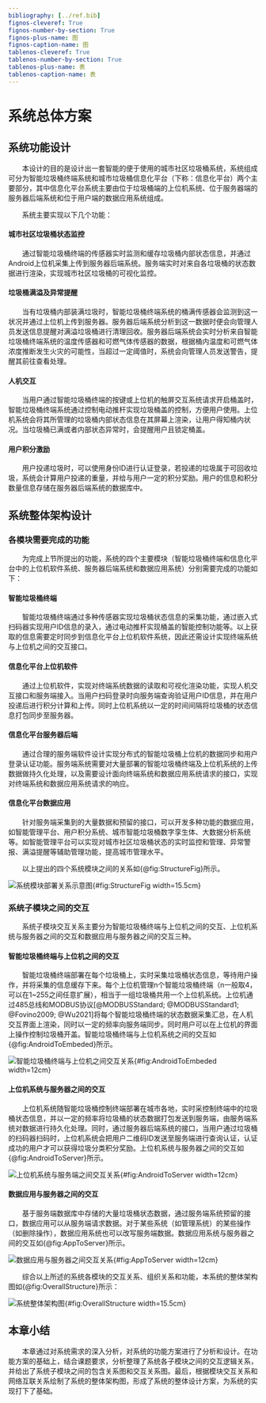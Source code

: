 ```yaml
---
bibliography: [../ref.bib]
fignos-cleveref: True
fignos-number-by-section: True
fignos-plus-name: 图
fignos-caption-name: 图
tablenos-cleveref: True
tablenos-number-by-section: True
tablenos-plus-name: 表
tablenos-caption-name: 表
---
```


# 系统总体方案

## 系统功能设计

　　本设计的目的是设计出一套智能的便于使用的城市社区垃圾桶系统，系统组成可分为智能垃圾桶终端系统和城市垃圾桶信息化平台（下称：信息化平台）两个主要部分，其中信息化平台系统主要由位于垃圾桶端的上位机系统、位于服务器端的服务器后端系统和位于用户端的数据应用系统组成。

　　系统主要实现以下几个功能：

#### 城市社区垃圾桶状态监控

　　通过智能垃圾桶终端的传感器实时监测和缓存垃圾桶内部状态信息，并通过Android上位机采集上传到服务器后端系统。服务端实时对来自各垃圾桶的状态数据进行渲染，实现城市社区垃圾桶的可视化监控。

#### 垃圾桶满溢及异常提醒

　　当有垃圾桶内部装满垃圾时，智能垃圾桶终端系统的桶满传感器会监测到这一状况并通过上位机上传到服务器。服务器后端系统分析到这一数据时便会向管理人员发送信息提醒对满溢垃圾桶进行清理回收。服务器后端系统会实时分析来自智能垃圾桶终端系统的温度传感器和可燃气体传感器的数据，根据桶内温度和可燃气体浓度推断发生火灾的可能性，当超过一定阈值时，系统会向管理人员发送警告，提醒其前往查看处理。

#### 人机交互

　　当用户通过智能垃圾桶终端的按键或上位机的触屏交互系统请求开启桶盖时，智能垃圾桶终端系统通过控制电动推杆实现垃圾桶盖的控制，方便用户使用。上位机系统会将其所管理的垃圾桶内部状态信息在其屏幕上渲染，让用户得知桶内状况。当垃圾桶已满或者内部状态异常时，会提醒用户且锁定桶盖。

#### 用户积分激励

　　用户投递垃圾时，可以使用身份ID进行认证登录，若投递的垃圾属于可回收垃圾，系统会计算用户投递的重量，并给与用户一定的积分奖励。用户的信息和积分数量信息存储在服务器后端系统的数据库中。

## 系统整体架构设计

### 各模块需要完成的功能

　　为完成上节所提出的功能，系统的四个主要模块（智能垃圾桶终端和信息化平台中的上位机软件系统、服务器后端系统和数据应用系统）分别需要完成的功能如下：

#### 智能垃圾桶终端

　　智能垃圾桶终端通过多种传感器实现垃圾桶状态信息的采集功能，通过嵌入式扫码器实现用户ID信息的录入，通过电动推杆实现桶盖的智能控制功能等。以上获取的信息需要定时同步到信息化平台上位机软件系统，因此还需设计实现终端系统与上位机之间的交互接口。

#### 信息化平台上位机软件

　　通过上位机软件，实现对终端系统数据的读取和可视化渲染功能，实现人机交互接口和服务端接入。当用户扫码登录时向服务端查询验证用户ID信息，并在用户投递后进行积分计算和上传。同时上位机系统以一定的时间间隔将垃圾桶的状态信息打包同步至服务器。

#### 信息化平台服务器后端

　　通过合理的服务端软件设计实现分布式的智能垃圾桶上位机的数据同步和用户登录认证功能。服务端系统需要对大量部署的智能垃圾桶终端及上位机系统的上传数据做持久化处理，以及需要设计面向终端系统和数据应用系统请求的接口，实现对终端系统和数据应用系统请求的响应。

#### 信息化平台数据应用

　　针对服务端采集到的大量数据和预留的接口，可以开发多种功能的数据应用，如智能管理平台、用户积分系统、城市智能垃圾桶数字孪生体、大数据分析系统等。如智能管理平台可以实现对城市社区垃圾桶状态的实时监控和管理、异常警报、满溢提醒等辅助管理功能，提高城市管理水平。

　　以上提出的四个系统模块之间的关系如{@fig:StructureFig}所示。

![系统模块部署关系示意图](imgs/StructureFig.png){#fig:StructureFig width=15.5cm}

### 系统子模块之间的交互

　　系统子模块交互关系主要分为智能垃圾桶终端与上位机之间的交互、上位机系统与服务器之间的交互和数据应用与服务器之间的交互三种。

#### 智能垃圾桶终端与上位机之间的交互

　　智能垃圾桶终端部署在每个垃圾桶上，实时采集垃圾桶状态信息，等待用户操作，并将采集的信息缓存下来。每个上位机管理n个智能垃圾桶终端（n一般取4，可以在1~255之间任意扩展），相当于一组垃圾桶共用一个上位机系统。上位机通过485总线和MODBUS协议[@MODBUSStandard; @MODBUSStandard1; @Fovino2009; @Wu2021]将每个智能垃圾桶终端的状态数据采集汇总，在人机交互界面上渲染，同时以一定的频率向服务端同步。同时用户可以在上位机的界面上操作控制垃圾桶开盖。智能垃圾桶终端与上位机系统之间的交互如{@fig:AndroidToEmbeded}所示。

![智能垃圾桶终端与上位机之间交互关系](imgs/AndroidToEmbeded.png){#fig:AndroidToEmbeded width=12cm}

#### 上位机系统与服务器之间的交互

　　上位机系统随智能垃圾桶控制终端部署在城市各地，实时采控制终端中的垃圾桶状态信息，并以一定的频率将垃圾桶的状态数据打包发送到服务端，由服务端系统对数据进行持久化处理。同时，通过服务器后端系统的接口，当用户通过垃圾桶的扫码器扫码时，上位机系统会把用户二维码ID发送至服务端进行查询认证，认证成功的用户才可以获得垃圾分类积分奖励。上位机系统与服务器之间的交互如{@fig:AndroidToServer}所示。

![上位机系统与服务端之间交互关系](imgs/AndroidToServer.png){#fig:AndroidToServer width=12cm}

#### 数据应用与服务器之间的交互

　　基于服务端数据库中存储的大量垃圾桶状态数据，通过服务端系统预留的接口，数据应用可以从服务端请求数据。对于某些系统（如管理系统）的某些操作（如删除操作），数据应用系统也可以改写服务端数据。数据应用系统与服务器之间的交互如{@fig:AppToServer}所示。

![数据应用与服务器之间交互关系](imgs/AppToServer.png){#fig:AppToServer width=12cm}

　　综合以上所述的系统各模块的交互关系、组织关系和功能，本系统的整体架构图如{@fig:OverallStructure}所示：

![系统整体架构图](imgs/OverallStructure.png){#fig:OverallStructure width=15.5cm}

## 本章小结

　　本章通过对系统需求的深入分析，对系统的功能方案进行了分析和设计。在功能方案的基础上，结合课题要求，分析整理了系统各子模块之间的交互逻辑关系，并给出了系统子模块之间的包含关系图和交互关系图。最后，根据模块交互关系和网络互联关系绘制了系统的整体架构图，形成了系统的整体设计方案，为系统的实现打下了基础。